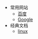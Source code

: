 - 常用网站
  - [百度](https://www.baidu.com/)
  - [Google](https://www.google.com/)
- 经典文档
  - [linux](linux.md)